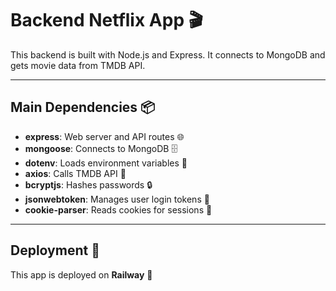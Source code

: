 # Backend Netflix App 🎬

This backend is built with Node.js and Express. It connects to MongoDB and gets movie data from TMDB API.

---

## Main Dependencies 📦

- **express**: Web server and API routes 🌐  
- **mongoose**: Connects to MongoDB 🗄️  
- **dotenv**: Loads environment variables 🔑  
- **axios**: Calls TMDB API 🎥  
- **bcryptjs**: Hashes passwords 🔒  
- **jsonwebtoken**: Manages user login tokens 🔐  
- **cookie-parser**: Reads cookies for sessions 🍪  

---

## Deployment 🚀

This app is deployed on **Railway** 🎡
